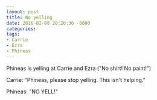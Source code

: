 ```yaml
---
layout: post
title: No yelling
date: 2016-02-08 20:20:36 -0000
categories:
tags:
- Carrie
- Ezra
- Phineas
---
```

Phineas is yelling at Carrie and Ezra ("No shirt! No paint!")

Carrie: "Phineas, please stop yelling. This isn't helping."

Phineas: "NO YELL!"
